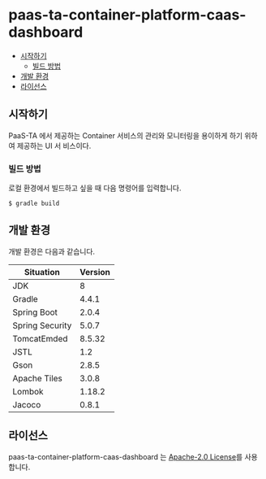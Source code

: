 # paas-ta-container-platform-caas-dashboard

- [시작하기](#시작하기)
  - [빌드 방법](#빌드-방법)
- [개발 환경](#개발-환경)
- [라이선스](#라이선스)

## 시작하기

PaaS-TA 에서 제공하는 Container 서비스의 관리와 모니터링을 용이하게 하기 위하여 제공하는 UI 서
비스이다.

### 빌드 방법

로컬 환경에서 빌드하고 싶을 때 다음 명령어를 입력합니다.
```
$ gradle build
```

## 개발 환경

개발 환경은 다음과 같습니다.

| Situation                      | Version |
| ------------------------------ | ------- |
| JDK                            | 8       |
| Gradle                         | 4.4.1   |
| Spring Boot                    | 2.0.4   |
| Spring Security                | 5.0.7   |
| TomcatEmded                    | 8.5.32  |
| JSTL                           | 1.2     |
| Gson                           | 2.8.5   |
| Apache Tiles                   | 3.0.8   |
| Lombok                         | 1.18.2  |
| Jacoco                         | 0.8.1   |


## 라이선스
paas-ta-container-platform-caas-dashboard 는 [Apache-2.0 License](http://www.apache.org/licenses/LICENSE-2.0)를 사용합니다.
